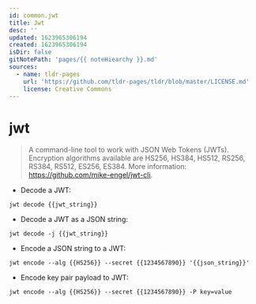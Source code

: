 ```yaml
---
id: common.jwt
title: Jwt
desc: ''
updated: 1623965306194
created: 1623965306194
isDir: false
gitNotePath: 'pages/{{ noteHiearchy }}.md'
sources:
  - name: tldr-pages
    url: 'https://github.com/tldr-pages/tldr/blob/master/LICENSE.md'
    license: Creative Commons
---
```

# jwt

> A command-line tool to work with JSON Web Tokens (JWTs).
> Encryption algorithms available are HS256, HS384, HS512, RS256, RS384, RS512, ES256, ES384.
> More information: <https://github.com/mike-engel/jwt-cli>.

- Decode a JWT:

`jwt decode {{jwt_string}}`

- Decode a JWT as a JSON string:

`jwt decode -j {{jwt_string}}`

- Encode a JSON string to a JWT:

`jwt encode --alg {{HS256}} --secret {{1234567890}} '{{json_string}}'`

- Encode key pair payload to JWT:

`jwt encode --alg {{HS256}} --secret {{1234567890}} -P key=value`

